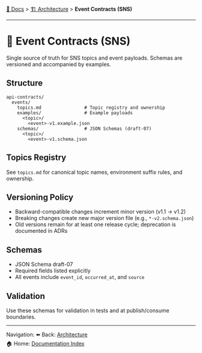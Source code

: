 [📖 Docs](../../README.md) > [🏗️ Architecture](../README.md) > **Event Contracts (SNS)**

---

# 📣 Event Contracts (SNS)

Single source of truth for SNS topics and event payloads. Schemas are versioned and accompanied by examples.

## Structure

```
api-contracts/
  events/
    topics.md                # Topic registry and ownership
    examples/                # Example payloads
      <topic>/
        <event>-v1.example.json
    schemas/                 # JSON Schemas (draft-07)
      <topic>/
        <event>-v1.schema.json
```

## Topics Registry

See `topics.md` for canonical topic names, environment suffix rules, and ownership.

## Versioning Policy

- Backward-compatible changes increment minor version (v1.1 → v1.2)
- Breaking changes create new major version file (e.g., `*-v2.schema.json`)
- Old versions remain for at least one release cycle; deprecation is documented in ADRs

## Schemas

- JSON Schema draft-07
- Required fields listed explicitly
- All events include `event_id`, `occurred_at`, and `source`

## Validation

Use these schemas for validation in tests and at publish/consume boundaries.

---

Navigation:
⬅️ Back: [Architecture](../README.md)  
🏠 Home: [Documentation Index](../../README.md)


